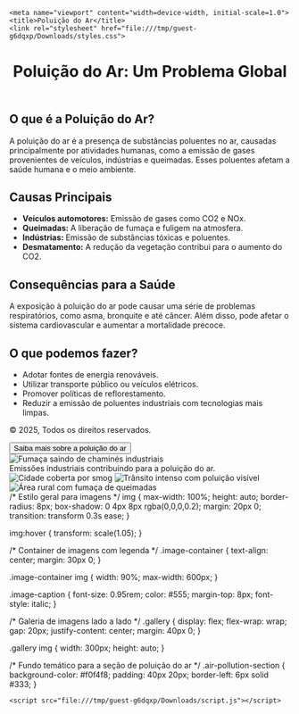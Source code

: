 <html lang="pt-BR"><head><meta http-equiv="Content-Type" content="text/html; charset=UTF-8">
    
    <meta name="viewport" content="width=device-width, initial-scale=1.0">
    <title>Poluição do Ar</title>
    <link rel="stylesheet" href="file:///tmp/guest-g6dqxp/Downloads/styles.css">
</head>
<body>
    <header>
        <h1>Poluição do Ar: Um Problema Global</h1>
    </header>
    <section class="intro">
        <h2>O que é a Poluição do Ar?</h2>
        <p>A poluição do ar é a presença de substâncias poluentes no ar, causadas principalmente por atividades humanas, como a emissão de gases provenientes de veículos, indústrias e queimadas. Esses poluentes afetam a saúde humana e o meio ambiente.</p>
    </section>
    <section class="causes">
        <h2>Causas Principais</h2>
        <ul>
            <li><strong>Veículos automotores:</strong> Emissão de gases como CO2 e NOx.</li>
            <li><strong>Queimadas:</strong> A liberação de fumaça e fuligem na atmosfera.</li>
            <li><strong>Indústrias:</strong> Emissão de substâncias tóxicas e poluentes.</li>
            <li><strong>Desmatamento:</strong> A redução da vegetação contribui para o aumento do CO2.</li>
        </ul>
    </section>
    <section class="effects">
        <h2>Consequências para a Saúde</h2>
        <p>A exposição à poluição do ar pode causar uma série de problemas respiratórios, como asma, bronquite e até câncer. Além disso, pode afetar o sistema cardiovascular e aumentar a mortalidade precoce.</p>
    </section>
    <section class="solutions">
        <h2>O que podemos fazer?</h2>
        <ul>
            <li>Adotar fontes de energia renováveis.</li>
            <li>Utilizar transporte público ou veículos elétricos.</li>
            <li>Promover políticas de reflorestamento.</li>
            <li>Reduzir a emissão de poluentes industriais com tecnologias mais limpas.</li>
        </ul>
    </section>
    <footer>
        <p>© 2025, Todos os direitos reservados.</p>
        <button onclick="showAlert()">Saiba mais sobre a poluição do ar</button>
    </footer>
<section class="air-pollution-section">
  <div class="image-container">
    <img src="poluicao1.jpg" alt="Fumaça saindo de chaminés industriais">
    <div class="image-caption">Emissões industriais contribuindo para a poluição do ar.</div>
  </div>

  <div class="gallery">
    <img src="cidade-poluição.jpg" alt="Cidade coberta por smog">
    <img src="trânsito-pesado.jpg" alt="Trânsito intenso com poluição visível">
    <img src="queimada.jpg" alt="Área rural com fumaça de queimadas">
  </div>
</section>
/* Estilo geral para imagens */
img {
  max-width: 100%;
  height: auto;
  border-radius: 8px;
  box-shadow: 0 4px 8px rgba(0,0,0,0.2);
  margin: 20px 0;
  transition: transform 0.3s ease;
}

img:hover {
  transform: scale(1.05);
}

/* Container de imagens com legenda */
.image-container {
  text-align: center;
  margin: 30px 0;
}

.image-container img {
  width: 90%;
  max-width: 600px;
}

.image-caption {
  font-size: 0.95rem;
  color: #555;
  margin-top: 8px;
  font-style: italic;
}

/* Galeria de imagens lado a lado */
.gallery {
  display: flex;
  flex-wrap: wrap;
  gap: 20px;
  justify-content: center;
  margin: 40px 0;
}

.gallery img {
  width: 300px;
  height: auto;
}

/* Fundo temático para a seção de poluição do ar */
.air-pollution-section {
  background-color: #f0f4f8;
  padding: 40px 20px;
  border-left: 6px solid #333;
}

    <script src="file:///tmp/guest-g6dqxp/Downloads/script.js"></script>


</body></html>

